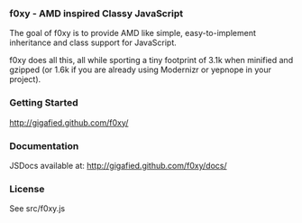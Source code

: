 ### f0xy - AMD inspired Classy JavaScript

The goal of f0xy is to provide AMD like simple, easy-to-implement inheritance and class support for JavaScript.

f0xy does all this, all while sporting a tiny footprint of 3.1k when minified and gzipped (or 1.6k if you are already using Modernizr or yepnope in your project).

### Getting Started

http://gigafied.github.com/f0xy/

### Documentation

JSDocs available at: http://gigafied.github.com/f0xy/docs/

### License

See src/f0xy.js